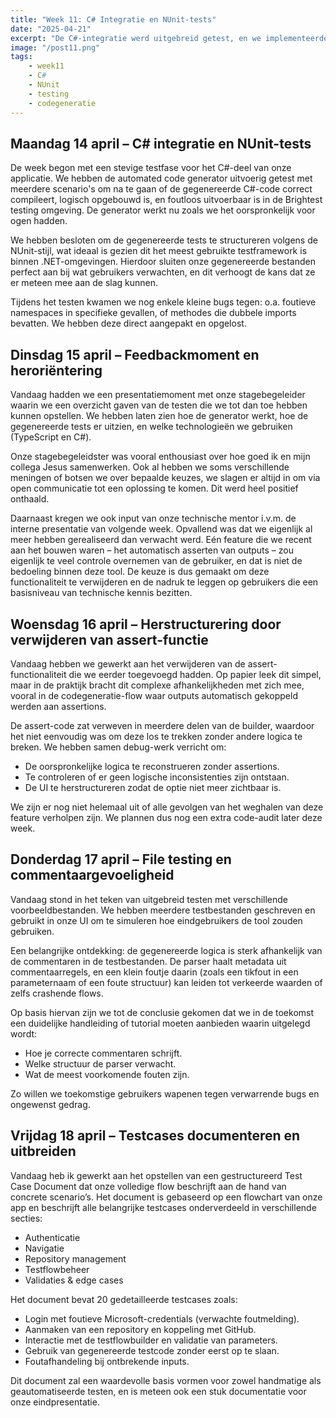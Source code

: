 ```yaml
---
title: "Week 11: C# Integratie en NUnit-tests"
date: "2025-04-21"
excerpt: "De C#-integratie werd uitgebreid getest, en we implementeerden NUnit-tests voor de gegenereerde code."
image: "/post11.png"
tags: 
    - week11
    - C#
    - NUnit
    - testing
    - codegeneratie
---
```


## Maandag 14 april – C# integratie en NUnit-tests

De week begon met een stevige testfase voor het C#-deel van onze applicatie. We hebben de automated code generator uitvoerig getest met meerdere scenario's om na te gaan of de gegenereerde C#-code correct compileert, logisch opgebouwd is, en foutloos uitvoerbaar is in de Brightest testing omgeving. De generator werkt nu zoals we het oorspronkelijk voor ogen hadden.

We hebben besloten om de gegenereerde tests te structureren volgens de NUnit-stijl, wat ideaal is gezien dit het meest gebruikte testframework is binnen .NET-omgevingen. Hierdoor sluiten onze gegenereerde bestanden perfect aan bij wat gebruikers verwachten, en dit verhoogt de kans dat ze er meteen mee aan de slag kunnen.

Tijdens het testen kwamen we nog enkele kleine bugs tegen: o.a. foutieve namespaces in specifieke gevallen, of methodes die dubbele imports bevatten. We hebben deze direct aangepakt en opgelost.

## Dinsdag 15 april – Feedbackmoment en heroriëntering

Vandaag hadden we een presentatiemoment met onze stagebegeleider waarin we een overzicht gaven van de testen die we tot dan toe hebben kunnen opstellen. We hebben laten zien hoe de generator werkt, hoe de gegenereerde tests er uitzien, en welke technologieën we gebruiken (TypeScript en C#).

Onze stagebegeleidster was vooral enthousiast over hoe goed ik en mijn collega Jesus samenwerken. Ook al hebben we soms verschillende meningen of botsen we over bepaalde keuzes, we slagen er altijd in om via open communicatie tot een oplossing te komen. Dit werd heel positief onthaald.

Daarnaast kregen we ook input van onze technische mentor i.v.m. de interne presentatie van volgende week. Opvallend was dat we eigenlijk al meer hebben gerealiseerd dan verwacht werd. Eén feature die we recent aan het bouwen waren – het automatisch asserten van outputs – zou eigenlijk te veel controle overnemen van de gebruiker, en dat is niet de bedoeling binnen deze tool. De keuze is dus gemaakt om deze functionaliteit te verwijderen en de nadruk te leggen op gebruikers die een basisniveau van technische kennis bezitten.

## Woensdag 16 april – Herstructurering door verwijderen van assert-functie

Vandaag hebben we gewerkt aan het verwijderen van de assert-functionaliteit die we eerder toegevoegd hadden. Op papier leek dit simpel, maar in de praktijk bracht dit complexe afhankelijkheden met zich mee, vooral in de codegeneratie-flow waar outputs automatisch gekoppeld werden aan assertions.

De assert-code zat verweven in meerdere delen van de builder, waardoor het niet eenvoudig was om deze los te trekken zonder andere logica te breken. We hebben samen debug-werk verricht om:
- De oorspronkelijke logica te reconstrueren zonder assertions.
- Te controleren of er geen logische inconsistenties zijn ontstaan.
- De UI te herstructureren zodat de optie niet meer zichtbaar is.

We zijn er nog niet helemaal uit of alle gevolgen van het weghalen van deze feature verholpen zijn. We plannen dus nog een extra code-audit later deze week.

## Donderdag 17 april – File testing en commentaargevoeligheid

Vandaag stond in het teken van uitgebreid testen met verschillende voorbeeldbestanden. We hebben meerdere testbestanden geschreven en gebruikt in onze UI om te simuleren hoe eindgebruikers de tool zouden gebruiken.

Een belangrijke ontdekking: de gegenereerde logica is sterk afhankelijk van de commentaren in de testbestanden. De parser haalt metadata uit commentaarregels, en een klein foutje daarin (zoals een tikfout in een parameternaam of een foute structuur) kan leiden tot verkeerde waarden of zelfs crashende flows.

Op basis hiervan zijn we tot de conclusie gekomen dat we in de toekomst een duidelijke handleiding of tutorial moeten aanbieden waarin uitgelegd wordt:
- Hoe je correcte commentaren schrijft.
- Welke structuur de parser verwacht.
- Wat de meest voorkomende fouten zijn.

Zo willen we toekomstige gebruikers wapenen tegen verwarrende bugs en ongewenst gedrag.

## Vrijdag 18 april – Testcases documenteren en uitbreiden

Vandaag heb ik gewerkt aan het opstellen van een gestructureerd Test Case Document dat onze volledige flow beschrijft aan de hand van concrete scenario’s. Het document is gebaseerd op een flowchart van onze app en beschrijft alle belangrijke testcases onderverdeeld in verschillende secties:
- Authenticatie
- Navigatie
- Repository management
- Testflowbeheer
- Validaties & edge cases

Het document bevat 20 gedetailleerde testcases zoals:
- Login met foutieve Microsoft-credentials (verwachte foutmelding).
- Aanmaken van een repository en koppeling met GitHub.
- Interactie met de testflowbuilder en validatie van parameters.
- Gebruik van gegenereerde testcode zonder eerst op te slaan.
- Foutafhandeling bij ontbrekende inputs.

Dit document zal een waardevolle basis vormen voor zowel handmatige als geautomatiseerde testen, en is meteen ook een stuk documentatie voor onze eindpresentatie.
